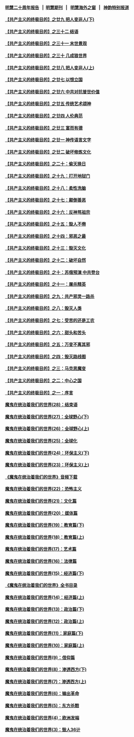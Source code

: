 #### [明慧二十周年报告](https://github.com/gfw-breaker/mh-reports/blob/master/README.md?t=07220720) &nbsp;&nbsp;|&nbsp;&nbsp;[明慧期刊](https://github.com/gfw-breaker/mh-qikan) &nbsp;&nbsp;|&nbsp;&nbsp; [明慧海外之窗](https://github.com/gfw-breaker/mh-news/blob/master/README.md?t=07220720) &nbsp;&nbsp;|&nbsp;&nbsp; [神韵特别报道](https://github.com/gfw-breaker/mh-news/blob/master/shenyun.md?t=07220720) 

#### [【共产主义的终极目的】之廿九 把人变非人(下)](../pages/nsc422/n11344140.md?t=07220720) 

#### [【共产主义的终极目的】之三十二 结语](../pages/nsc422/n11360535.md?t=07220720) 

#### [【共产主义的终极目的】之三十一 末世景观](../pages/nsc422/n11351129.md?t=07220720) 

#### [【共产主义的终极目的】之三十 几成狼世界](../pages/nsc422/n11348280.md?t=07220720) 

#### [【共产主义的终极目的】之廿八 把人变非人(上)](../pages/nsc422/n11340492.md?t=07220720) 

#### [【共产主义的终极目的】之廿七 以恨立国](../pages/nsc422/n11336944.md?t=07220720) 

#### [【共产主义的终极目的】之廿六 中共对抗普世价值](../pages/nsc422/n11324785.md?t=07220720) 

#### [【共产主义的终极目的】之廿五 传统艺术颂神](../pages/nsc422/n11296396.md?t=07220720) 

#### [【共产主义的终极目的】之廿四 人伦典范](../pages/nsc422/n11296397.md?t=07220720) 

#### [【共产主义的终极目的】之廿三 富而有德](../pages/nsc422/n11283598.md?t=07220720) 

#### [【共产主义的终极目的】之廿一 神传语言文字](../pages/nsc422/n11263265.md?t=07220720) 

#### [【共产主义的终极目的】之廿二 破坏修炼文化](../pages/nsc422/n11245728.md?t=07220720) 

#### [【共产主义的终极目的】之二十：偷天换日](../pages/nsc422/n11238846.md?t=07220720) 

#### [【共产主义的终极目的】之十九：打开地狱门](../pages/nsc422/n11206376.md?t=07220720) 

#### [【共产主义的终极目的】之十八：柔性洗脑](../pages/nsc422/n11199994.md?t=07220720) 

#### [【共产主义的终极目的】之十七：颠倒善恶](../pages/nsc422/n11179782.md?t=07220720) 

#### [【共产主义的终极目的】之十六：反神骂祖宗](../pages/nsc422/n11166798.md?t=07220720) 

#### [【共产主义的终极目的】之十五：毁人不倦](../pages/nsc422/n11166792.md?t=07220720) 

#### [【共产主义的终极目的】之十四：邪恶之最](../pages/nsc422/n11150249.md?t=07220720) 

#### [【共产主义的终极目的】之十三：毁灭文化](../pages/nsc422/n11135227.md?t=07220720) 

#### [【共产主义的终极目的】之十二：破坏自然](../pages/nsc422/n11135214.md?t=07220720) 

#### [【共产主义的终极目的】之十：苏俄预演 中共登台](../pages/nsc422/n11118424.md?t=07220720) 

#### [【共产主义的终极目的】之十一：屠杀精英](../pages/nsc422/n11118442.md?t=07220720) 

#### [【共产主义的终极目的】之九：共产邪灵一路杀](../pages/nsc422/n11114139.md?t=07220720) 

#### [【共产主义的终极目的】之八：毁灭人类](../pages/nsc422/n11108503.md?t=07220720) 

#### [【共产主义的终极目的】之七：受苦的还是工农](../pages/nsc422/n11101809.md?t=07220720) 

#### [【共产主义的终极目的】之六：甜头和苦头](../pages/nsc422/n11096971.md?t=07220720) 

#### [【共产主义的终极目的】之五：万变不离其邪](../pages/nsc422/n11091285.md?t=07220720) 

#### [【共产主义的终极目的】之四：毁灭路线图](../pages/nsc422/n11086284.md?t=07220720) 

#### [【共产主义的终极目的】之三：马克思魔变](../pages/nsc422/n11061941.md?t=07220720) 

#### [【共产主义的终极目的】之二：中心之国](../pages/nsc422/n11047728.md?t=07220720) 

#### [【共产主义的终极目的】之一：序言](../pages/nsc422/n11086077.md?t=07220720) 

#### [魔鬼在统治着我们的世界(28)：结束语](../pages/nsc422/n10936246.md?t=07220720) 

#### [魔鬼在统治着我们的世界(27)：全球野心(下)](../pages/nsc422/n10928319.md?t=07220720) 

#### [魔鬼在统治着我们的世界(26)：全球野心(上)](../pages/nsc422/n10900318.md?t=07220720) 

#### [魔鬼在统治着我们的世界(25)：全球化](../pages/nsc422/n10788205.md?t=07220720) 

#### [魔鬼在统治着我们的世界(24)：环保主义(下)](../pages/nsc422/n10695307.md?t=07220720) 

#### [魔鬼在统治着我们的世界(23)：环保主义(上)](../pages/nsc422/n10688613.md?t=07220720) 

#### [《魔鬼在统治着我们的世界》音频下载](../pages/nsc422/n10635553.md?t=07220720) 

#### [魔鬼在统治着我们的世界(22)：恐怖主义](../pages/nsc422/n10614727.md?t=07220720) 

#### [魔鬼在统治着我们的世界(21)：文化篇](../pages/nsc422/n10597706.md?t=07220720) 

#### [魔鬼在统治着我们的世界(20)：媒体篇](../pages/nsc422/n10586579.md?t=07220720) 

#### [魔鬼在统治着我们的世界(19)：教育篇(下)](../pages/nsc422/n10564808.md?t=07220720) 

#### [魔鬼在统治着我们的世界(18)：教育篇(上)](../pages/nsc422/n10526970.md?t=07220720) 

#### [魔鬼在统治着我们的世界(17)：艺术篇](../pages/nsc422/n10499093.md?t=07220720) 

#### [魔鬼在统治着我们的世界(16)：法律篇](../pages/nsc422/n10485969.md?t=07220720) 

#### [魔鬼在统治着我们的世界(15)：经济篇(下)](../pages/nsc422/n10469975.md?t=07220720) 

#### [《魔鬼在统治着我们的世界》全书目录](../pages/nsc422/n10464261.md?t=07220720) 

#### [魔鬼在统治着我们的世界(14)：经济篇(上)](../pages/nsc422/n10457370.md?t=07220720) 

#### [魔鬼在统治着我们的世界(13)：政治篇(下)](../pages/nsc422/n10448270.md?t=07220720) 

#### [魔鬼在统治着我们的世界(12)：政治篇(上)](../pages/nsc422/n10444576.md?t=07220720) 

#### [魔鬼在统治着我们的世界(11)：家庭篇(下)](../pages/nsc422/n10440961.md?t=07220720) 

#### [魔鬼在统治着我们的世界(10)：家庭篇(上)](../pages/nsc422/n10435448.md?t=07220720) 

#### [魔鬼在统治着我们的世界(9)：信仰篇](../pages/nsc422/n10432159.md?t=07220720) 

#### [魔鬼在统治着我们的世界(8)：渗透西方(下)](../pages/nsc422/n10429603.md?t=07220720) 

#### [魔鬼在统治着我们的世界(7)：渗透西方(上)](../pages/nsc422/n10426013.md?t=07220720) 

#### [魔鬼在统治着我们的世界(6)：输出革命](../pages/nsc422/n10421536.md?t=07220720) 

#### [魔鬼在统治着我们的世界(5)：东方杀戮](../pages/nsc422/n10417707.md?t=07220720) 

#### [魔鬼在统治着我们的世界(4)：欧洲发端](../pages/nsc422/n10414890.md?t=07220720) 

#### [魔鬼在统治着我们的世界(3)：毁人36计](../pages/nsc422/n10411583.md?t=07220720) 

